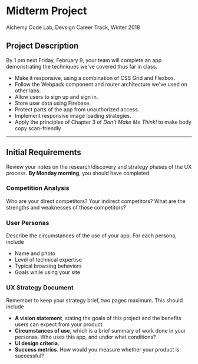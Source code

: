 # Midterm Project

Alchemy Code Lab, Devsign Career Track, Winter 2018

## Project Description

By 1 pm next Friday, February 9, your team will complete an app demonstrating the techniques we've covered thus far in class.

* Make it responsive, using a combination of CSS Grid and Flexbox.
* Follow the Webpack component and router architecture we've used on other labs.
* Allow users to sign up and sign in.
* Store user data using Firebase.
* Protect parts of the app from unauthorized access.
* Implement responsive image loading strategies.
* Apply the principles of Chapter 3 of *Don't Make Me Think!* to make body copy scan-friendly

---

## Initial Requirements

Review your notes on the research/discovery and strategy phases of the UX process. **By Monday morning**, you should have completed

### Competition Analysis

Who are your direct competitors? Your indirect competitors? What are the strengths and weaknesses of those competitors?

### User Personas

Describe the circumstances of the use of your app. For each persona, include

* Name and photo
* Level of technical expertise
* Typical browsing behaviors
* Goals while using your site

### UX Strategy Document

Remember to keep your strategy brief, two pages maximum. This should include

* **A vision statement**, stating the goals of this project and the benefits users can expect from your product
* **Circumstances of use**, which is a brief summary of work done in your personas. Who uses this app, and under what conditions?
* **UI design criteria**.
* **Success metrics**. How would you measure whether your product is successful?